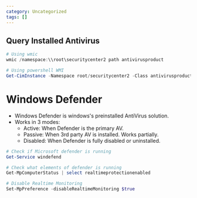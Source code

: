 ```yaml
---
category: Uncategorized
tags: []
---
```

## Query Installed Antivirus
```powershell
# Using wmic 
wmic /namespace:\\root\securitycenter2 path antivirusproduct

# Using powershell WMI
Get-CimInstance -Namespace root/securitycenter2 -Class antivirusproduct
```
# Windows Defender
- Windows Defender is windows's preinstalled AntiVirus solution.
- Works in 3 modes:
	- Active: When Defender is the primary AV.
	- Passive: When 3rd party AV is installed. Works partially.
	- Disabled: When Defender is fully disabled or uninstalled.
```powershell
# Check if Microsoft defender is running
Get-Service windefend

# Check what elements of defender is running 
Get-MpComputerStatus | select realtimeprotectionenabled

# Disable Realtime Monitoring
Set-MpPreference -disableRealtimeMonitoring $true

```

